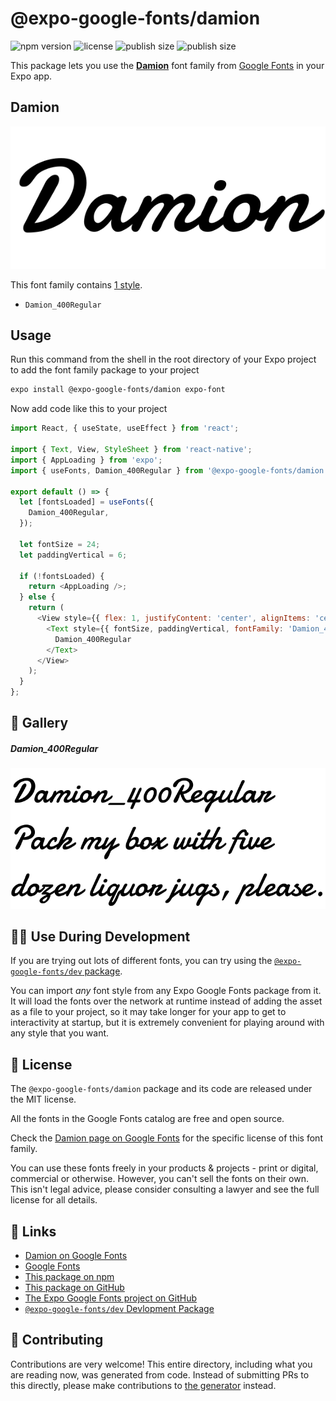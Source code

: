 # @expo-google-fonts/damion

![npm version](https://flat.badgen.net/npm/v/@expo-google-fonts/damion)
![license](https://flat.badgen.net/github/license/expo/google-fonts)
![publish size](https://flat.badgen.net/packagephobia/install/@expo-google-fonts/damion)
![publish size](https://flat.badgen.net/packagephobia/publish/@expo-google-fonts/damion)

This package lets you use the [**Damion**](https://fonts.google.com/specimen/Damion) font family from [Google Fonts](https://fonts.google.com/) in your Expo app.

## Damion

![Damion](./font-family.png)

This font family contains [1 style](#-gallery).

- `Damion_400Regular`

## Usage

Run this command from the shell in the root directory of your Expo project to add the font family package to your project
```sh
expo install @expo-google-fonts/damion expo-font
```

Now add code like this to your project
```js
import React, { useState, useEffect } from 'react';

import { Text, View, StyleSheet } from 'react-native';
import { AppLoading } from 'expo';
import { useFonts, Damion_400Regular } from '@expo-google-fonts/damion';

export default () => {
  let [fontsLoaded] = useFonts({
    Damion_400Regular,
  });

  let fontSize = 24;
  let paddingVertical = 6;

  if (!fontsLoaded) {
    return <AppLoading />;
  } else {
    return (
      <View style={{ flex: 1, justifyContent: 'center', alignItems: 'center' }}>
        <Text style={{ fontSize, paddingVertical, fontFamily: 'Damion_400Regular' }}>
          Damion_400Regular
        </Text>
      </View>
    );
  }
};

```

## 🔡 Gallery

##### Damion_400Regular
![Damion_400Regular](./Damion_400Regular.ttf.png)


## 👩‍💻 Use During Development

If you are trying out lots of different fonts, you can try using the [`@expo-google-fonts/dev` package](https://github.com/expo/google-fonts/tree/master/font-packages/dev#readme).

You can import *any* font style from any Expo Google Fonts package from it. It will load the fonts
over the network at runtime instead of adding the asset as a file to your project, so it may take longer
for your app to get to interactivity at startup, but it is extremely convenient
for playing around with any style that you want.

## 📖 License

The `@expo-google-fonts/damion` package and its code are released under the MIT license.

All the fonts in the Google Fonts catalog are free and open source.

Check the [Damion page on Google Fonts](https://fonts.google.com/specimen/Damion) for the specific license of this font family.

You can use these fonts freely in your products & projects - print or digital, commercial or otherwise. However, you can't sell the fonts on their own. This isn't legal advice, please consider consulting a lawyer and see the full license for all details.

## 🔗 Links

- [Damion on Google Fonts](https://fonts.google.com/specimen/Damion)
- [Google Fonts](https://fonts.google.com/)
- [This package on npm](https://www.npmjs.com/package/@expo-google-fonts/damion)
- [This package on GitHub](https://github.com/expo/google-fonts/tree/master/font-packages/damion)
- [The Expo Google Fonts project on GitHub](https://github.com/expo/google-fonts)
- [`@expo-google-fonts/dev` Devlopment Package](https://github.com/expo/google-fonts/tree/master/font-packages/dev)

## 🤝 Contributing

Contributions are very welcome! This entire directory, including what you are reading now, was generated from code. Instead of submitting PRs to this directly, please make contributions to [the generator](https://github.com/expo/google-fonts/tree/master/packages/generator) instead.
